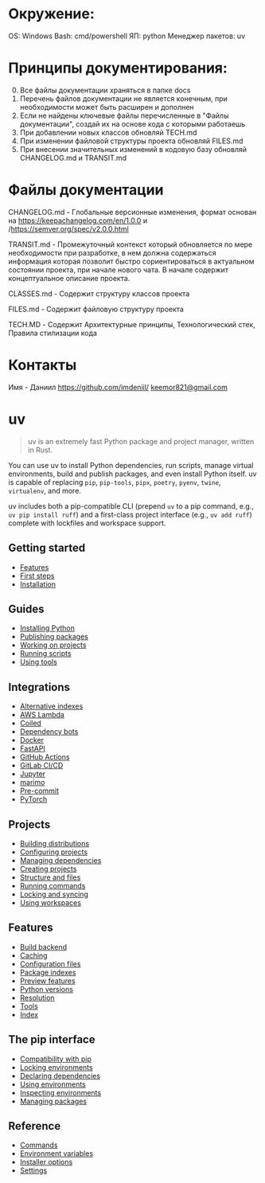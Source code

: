 
# Окружение: 
OS: Windows
Bash: cmd/powershell
ЯП: python
Менеджер пакетов: uv

# Принципы документирования:
0. Все файлы документации храняться в папке docs 
1. Перечень файлов документации не является конечным, при необходимости может быть расширен и дополнен 
2. Если не найдены ключевые файлы перечисленные в "Файлы документации", создай их на основе кода с которыми работаешь
3. При добавлении новых классов обновляй TECH.md
4. При изменении файловой структуры проекта обновляй FILES.md
5. При внесении значительных изменений в кодовую базу обновляй CHANGELOG.md и TRANSIT.md

# Файлы документации
CHANGELOG.md - Глобальные версионные изменения, формат основан на https://keepachangelog.com/en/1.0.0 и /https://semver.org/spec/v2.0.0.html

TRANSIT.md - Промежуточный контекст который обновляется по мере необходимости при разработке, в нем должна содержаться информация которая позволит быстро сориентироваться в актуальном состоянии проекта, при начале нового чата. В начале содержит концептуальное описание проекта. 

CLASSES.md - Содержит структуру классов проекта

FILES.md - Содержит файловую структуру проекта

TECH.MD - Содержит Архитектурные принципы, Технологический стек, Правила стилизации кода

# Контакты
Имя - Даниил
https://github.com/imdeniil/
keemor821@gmail.com

# uv

> uv is an extremely fast Python package and project manager, written in Rust.

You can use uv to install Python dependencies, run scripts, manage virtual environments,
build and publish packages, and even install Python itself. uv is capable of replacing
`pip`, `pip-tools`, `pipx`, `poetry`, `pyenv`, `twine`, `virtualenv`, and more.

uv includes both a pip-compatible CLI (prepend `uv` to a pip command, e.g., `uv pip install ruff`)
and a first-class project interface (e.g., `uv add ruff`) complete with lockfiles and
workspace support.

## Getting started

- [Features](https://docs.astral.sh/uv/getting-started/features/index.md)
- [First steps](https://docs.astral.sh/uv/getting-started/first-steps/index.md)
- [Installation](https://docs.astral.sh/uv/getting-started/installation/index.md)

## Guides

- [Installing Python](https://docs.astral.sh/uv/guides/install-python/index.md)
- [Publishing packages](https://docs.astral.sh/uv/guides/package/index.md)
- [Working on projects](https://docs.astral.sh/uv/guides/projects/index.md)
- [Running scripts](https://docs.astral.sh/uv/guides/scripts/index.md)
- [Using tools](https://docs.astral.sh/uv/guides/tools/index.md)

## Integrations

- [Alternative indexes](https://docs.astral.sh/uv/guides/integration/alternative-indexes/index.md)
- [AWS Lambda](https://docs.astral.sh/uv/guides/integration/aws-lambda/index.md)
- [Coiled](https://docs.astral.sh/uv/guides/integration/coiled/index.md)
- [Dependency bots](https://docs.astral.sh/uv/guides/integration/dependency-bots/index.md)
- [Docker](https://docs.astral.sh/uv/guides/integration/docker/index.md)
- [FastAPI](https://docs.astral.sh/uv/guides/integration/fastapi/index.md)
- [GitHub Actions](https://docs.astral.sh/uv/guides/integration/github/index.md)
- [GitLab CI/CD](https://docs.astral.sh/uv/guides/integration/gitlab/index.md)
- [Jupyter](https://docs.astral.sh/uv/guides/integration/jupyter/index.md)
- [marimo](https://docs.astral.sh/uv/guides/integration/marimo/index.md)
- [Pre-commit](https://docs.astral.sh/uv/guides/integration/pre-commit/index.md)
- [PyTorch](https://docs.astral.sh/uv/guides/integration/pytorch/index.md)

## Projects

- [Building distributions](https://docs.astral.sh/uv/concepts/projects/build/index.md)
- [Configuring projects](https://docs.astral.sh/uv/concepts/projects/config/index.md)
- [Managing dependencies](https://docs.astral.sh/uv/concepts/projects/dependencies/index.md)
- [Creating projects](https://docs.astral.sh/uv/concepts/projects/init/index.md)
- [Structure and files](https://docs.astral.sh/uv/concepts/projects/layout/index.md)
- [Running commands](https://docs.astral.sh/uv/concepts/projects/run/index.md)
- [Locking and syncing](https://docs.astral.sh/uv/concepts/projects/sync/index.md)
- [Using workspaces](https://docs.astral.sh/uv/concepts/projects/workspaces/index.md)

## Features

- [Build backend](https://docs.astral.sh/uv/concepts/build-backend/index.md)
- [Caching](https://docs.astral.sh/uv/concepts/cache/index.md)
- [Configuration files](https://docs.astral.sh/uv/concepts/configuration-files/index.md)
- [Package indexes](https://docs.astral.sh/uv/concepts/indexes/index.md)
- [Preview features](https://docs.astral.sh/uv/concepts/preview/index.md)
- [Python versions](https://docs.astral.sh/uv/concepts/python-versions/index.md)
- [Resolution](https://docs.astral.sh/uv/concepts/resolution/index.md)
- [Tools](https://docs.astral.sh/uv/concepts/tools/index.md)
- [Index](https://docs.astral.sh/uv/concepts/authentication/index.md)

## The pip interface

- [Compatibility with pip](https://docs.astral.sh/uv/pip/compatibility/index.md)
- [Locking environments](https://docs.astral.sh/uv/pip/compile/index.md)
- [Declaring dependencies](https://docs.astral.sh/uv/pip/dependencies/index.md)
- [Using environments](https://docs.astral.sh/uv/pip/environments/index.md)
- [Inspecting environments](https://docs.astral.sh/uv/pip/inspection/index.md)
- [Managing packages](https://docs.astral.sh/uv/pip/packages/index.md)

## Reference

- [Commands](https://docs.astral.sh/uv/reference/cli/index.md)
- [Environment variables](https://docs.astral.sh/uv/reference/environment/index.md)
- [Installer options](https://docs.astral.sh/uv/reference/installer/index.md)
- [Settings](https://docs.astral.sh/uv/reference/settings/index.md)
